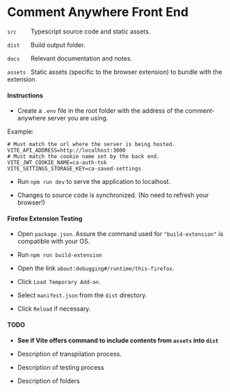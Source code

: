 # Comment Anywhere Front End

`src    ` Typescript source code and static assets.

`dist   ` Build output folder.

`docs   ` Relevant documentation and notes.

`assets ` Static assets (specific to the browser extension) to bundle with the extension.

#### Instructions

- Create a `.env` file in the root folder with the address of the comment-anywhere server you are using.

Example:

```env
# Must match the url where the server is being hosted.
VITE_API_ADDRESS=http://localhost:3000
# Must match the cookie name set by the back end.
VITE_JWT_COOKIE_NAME=ca-auth-tok
VITE_SETTINGS_STORAGE_KEY=ca-saved-settings
```

- Run `npm run dev` to serve the application to localhost.

- Changes to source code is synchronized. (No need to refresh your browser!)

#### Firefox Extension Testing

- Open `package.json`. Assure the command used for `"build-extension"` is compatible with your OS.

- Run `npm run build-extension`

- Open the link `about:debugging#/runtime/this-firefox`.

- Click `Load Temporary Add-on`.

- Select `manifest.json` from the `dist` directory.

- Click `Reload` if necessary.

#### TODO

- **See if Vite offers command to include contents from `assets` into `dist`**

- Description of transpilation process.

- Description of testing process

- Description of folders
